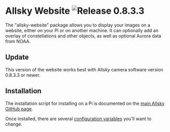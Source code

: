# Allsky Website ![Release 0.8.3.3](https://img.shields.io/badge/Release-0.8.3.3-green.svg) 
The "allsky-website" package allows you to display your images on a website, either on your Pi or on another machine. It can optionally add an overlay of constellations and other objects, as well as optional Aurora data from NOAA.

## Update
This version of the website works best with Allsky camera software version 0.8.3.3 or newer.


## Installation
The installation script for installing on a Pi is documented on the [main Allsky GitHub page](https://github.com/thomasjacquin/allsky).

Once installed, there are several [configuration variables](https://github.com/thomasjacquin/allsky/wiki/allsky-website-Settings) you'll want to change.
